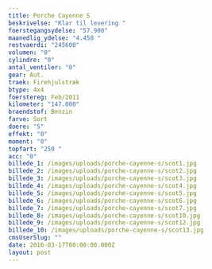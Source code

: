 ```yaml
---
title: Porche Cayenne S
beskrivelse: "Klar til levering "
foerstegangsydelse: "57.900"
maanedlig_ydelse: "4.450 "
restvaerdi: "245600"
volumen: "0"
cylindre: "0"
antal_ventiler: "0"
gear: Aut.
traek: Firehjulstræk
btype: 4x4
foerstereg: Feb/2011
kilometer: "147.000"
braendstof: Benzin
farve: Sort
doere: "5"
effekt: "0"
moment: "0"
topfart: "250 "
acc: "0"
billede_1: /images/uploads/porche-cayenne-s/scot1.jpg
billede_2: /images/uploads/porche-cayenne-s/scot2.jpg
billede_3: /images/uploads/porche-cayenne-s/scot3.jpg
billede_4: /images/uploads/porche-cayenne-s/scot4.jpg
billede_5: /images/uploads/porche-cayenne-s/scot5.jpg
billede_6: /images/uploads/porche-cayenne-s/scot6.jpg
billede_7: /images/uploads/porche-cayenne-s/scot7.jpg
billede_8: /images/uploads/porche-cayenne-s/scot10.jpg
billede_9: /images/uploads/porche-cayenne-s/scot12.jpg
billede_10: /images/uploads/porche-cayenne-s/scot13.jpg
cmsUserSlug: ""
date: 2016-03-17T00:00:00.000Z
layout: post
---
```


